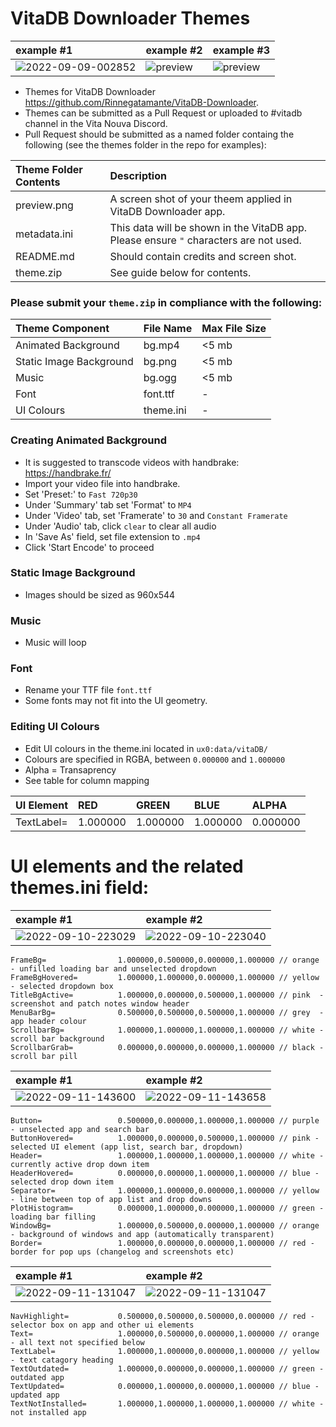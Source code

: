 # VitaDB Downloader Themes
| example #1 | example #2  |example #3 |
| :---            |    :---    | :---    | 
| ![2022-09-09-002852](https://user-images.githubusercontent.com/82458228/189445671-6ad165a4-f4b8-40a9-988c-b34f10a144e6.png) | ![preview](https://user-images.githubusercontent.com/82458228/190670398-220cfd5c-4394-4d80-8ee0-78204c560bd9.png) |   ![preview](https://user-images.githubusercontent.com/82458228/190670494-c76dfb99-ca25-47bf-b9e5-4816ecfe3bf5.png)|

- Themes for VitaDB Downloader https://github.com/Rinnegatamante/VitaDB-Downloader.
- Themes can be submitted as a Pull Request or uploaded to #vitadb channel in the Vita Nouva Discord. 
- Pull Request should be submitted as a named folder containg the following (see the themes folder in the repo for examples):

| Theme Folder Contents           | Description | 
| :---                            |    :---    | 
| preview.png  | A screen shot of your theem applied in VitaDB Downloader app.    |
| metadata.ini | This data will be shown in the VitaDB app. Please ensure `"` characters are not used.      | 
| README.md    | Should contain credits and screen shot.    | 
| theme.zip    | See guide below for contents.    |


### Please submit your `theme.zip` in compliance with the following:

| Theme Component                 | File Name  | Max File Size     |
| :---                            |    :---    |              :--- |
| Animated Background     | bg.mp4     | <5 mb             |
| Static Image Background         | bg.png     | <5 mb             |
| Music                           | bg.ogg     | <5 mb             |
| Font                            | font.ttf   | -             |
| UI Colours                      | theme.ini  | -             |

### Creating Animated Background 
- It is suggested to transcode videos with handbrake: https://handbrake.fr/
- Import your video file into handbrake. 
- Set 'Preset:' to `Fast 720p30` 
- Under 'Summary' tab set 'Format' to `MP4`
- Under 'Video' tab, set 'Framerate' to `30` and `Constant Framerate`
- Under 'Audio' tab, click `clear` to clear all audio
- In 'Save As' field, set file extension to `.mp4`
- Click 'Start Encode' to proceed

### Static Image Background 
- Images should be sized as 960x544

### Music  
- Music will loop 

### Font  
- Rename your TTF file `font.ttf`
- Some fonts may not fit into the UI geometry. 

### Editing UI Colours  
- Edit UI colours in the theme.ini located in `ux0:data/vitaDB/`
- Colours are specified in RGBA, between `0.000000` and `1.000000`
- Alpha = Transaprency
- See table for column mapping

| UI Element      | RED       | GREEN    | BLUE     | ALPHA    |
| :---            |    :---   |     :--- | :---     | :---     |
| TextLabel=	    | 1.000000  | 1.000000 | 1.000000 | 0.000000 |


# UI elements and the related themes.ini field:

| example #1 | example #2  | 
| :---            |    :---    |
| ![2022-09-10-223029](https://user-images.githubusercontent.com/82458228/189502926-28bec487-cbf1-40a1-9f20-ba402b780c89.png) | ![2022-09-10-223040](https://user-images.githubusercontent.com/82458228/189502927-48b507c7-1baa-4741-a12c-a4488a9e77d7.png)  | 

```
FrameBg=                1.000000,0.500000,0.000000,1.000000 // orange - unfilled loading bar and unselected dropdown
FrameBgHovered=         1.000000,1.000000,0.000000,1.000000 // yellow - selected dropdown box 
TitleBgActive=          1.000000,0.000000,0.500000,1.000000 // pink  - screenshot and patch notes window header 
MenuBarBg=              0.500000,0.500000,0.500000,1.000000 // grey  - app header colour
ScrollbarBg=            1.000000,1.000000,1.000000,1.000000 // white - scroll bar background 
ScrollbarGrab=          0.000000,0.000000,0.000000,1.000000 // black - scroll bar pill
```

| example #1 | example #2  | 
| :---            |    :---    |
|![2022-09-11-143600](https://user-images.githubusercontent.com/82458228/189530587-6f1bc337-3871-4d10-9ec2-1c8c30133160.png)  | ![2022-09-11-143658](https://user-images.githubusercontent.com/82458228/189530641-ccc069b2-ae5f-40dd-afb2-abe34215f897.png) | 

```
Button=                 0.500000,0.000000,1.000000,1.000000 // purple - unselected app and search bar 
ButtonHovered=          1.000000,0.000000,0.500000,1.000000 // pink - selected UI element (app list, search bar, dropdown)
Header=                 1.000000,1.000000,1.000000,1.000000 // white - currently active drop down item
HeaderHovered=          0.000000,0.000000,1.000000,1.000000 // blue - selected drop down item
Separator=              1.000000,1.000000,0.000000,1.000000 // yellow - line between top of app list and drop downs
PlotHistogram=          0.000000,1.000000,0.000000,1.000000 // green - loading bar filling
WindowBg=               1.000000,0.500000,0.000000,1.000000 // orange - background of windows and app (automatically transparent)
Border=                 1.000000,0.000000,0.000000,1.000000 // red - border for pop ups (changelog and screenshots etc)
```

| example #1 | example #2  | 
| :---            |    :---    |
| ![2022-09-11-131047](https://user-images.githubusercontent.com/82458228/189526835-1878b5b1-852e-4cf2-abfd-631eec7d7695.png) | ![2022-09-11-131047](https://user-images.githubusercontent.com/82458228/189526839-d880504a-03da-46ce-b0af-516261a2214d.png) | 

```
NavHighlight=           0.500000,0.500000,0.500000,0.000000 // red - selector box on app and other ui elements 
Text=                   1.000000,0.500000,0.000000,1.000000 // orange - all text not specified below
TextLabel=              1.000000,1.000000,0.000000,1.000000 // yellow - text catagory heading 
TextOutdated=           1.000000,0.000000,0.000000,1.000000 // green - outdated app
TextUpdated=            0.000000,1.000000,0.000000,1.000000 // blue - updated app
TextNotInstalled=       1.000000,1.000000,1.000000,1.000000 // white - not installed app
```
